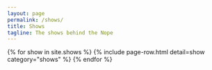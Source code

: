 ```yaml
---
layout: page
permalink: /shows/
title: Shows
tagline: The shows behind the Nope
---
```


<div class="module-box page-module">
<div class="module-body">
{% for show in site.shows %}
{% include page-row.html detail=show category="shows" %}
{% endfor %}
</div>
</div>
